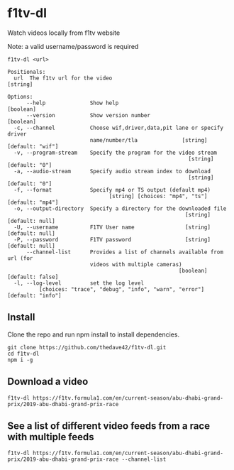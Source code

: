 # f1tv-dl

Watch videos locally from f1tv website 

Note: a valid username/password is required

```
f1tv-dl <url>

Positionals:
  url  The f1tv url for the video                                       [string]

Options:
      --help              Show help                                    [boolean]
      --version           Show version number                          [boolean]
  -c, --channel           Choose wif,driver,data,pit lane or specify driver
                          name/number/tla              [string] [default: "wif"]
  -v, --program-stream    Specify the program for the video stream
                                                         [string] [default: "0"]
  -a, --audio-stream      Specify audio stream index to download
                                                         [string] [default: "0"]
  -f, --format            Specify mp4 or TS output (default mp4)
                                [string] [choices: "mp4", "ts"] [default: "mp4"]
  -o, --output-directory  Specify a directory for the downloaded file
                                                        [string] [default: null]
  -U, --username          F1TV User name                [string] [default: null]
  -P, --password          F1TV password                 [string] [default: null]
      --channel-list      Provides a list of channels available from url (for
                          videos with multiple cameras)
                                                      [boolean] [default: false]
  -l, --log-level         set the log level
          [choices: "trace", "debug", "info", "warn", "error"] [default: "info"]
```

## Install
Clone the repo and run npm install to install dependencies.
```
git clone https://github.com/thedave42/f1tv-dl.git
cd f1tv-dl
npm i -g
```

## Download a video 

`f1tv-dl https://f1tv.formula1.com/en/current-season/abu-dhabi-grand-prix/2019-abu-dhabi-grand-prix-race`

## See a list of different video feeds from a race with multiple feeds

`f1tv-dl https://f1tv.formula1.com/en/current-season/abu-dhabi-grand-prix/2019-abu-dhabi-grand-prix-race --channel-list`
